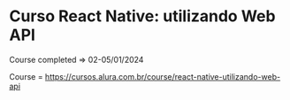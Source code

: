 # Curso React Native: utilizando Web API

Course completed => 02-05/01/2024

Course = https://cursos.alura.com.br/course/react-native-utilizando-web-api
